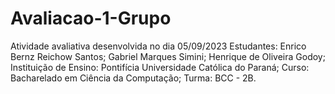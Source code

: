 # Avaliacao-1-Grupo
Atividade avaliativa desenvolvida no dia 05/09/2023
Estudantes:
Enrico Bernz Reichow Santos;
Gabriel Marques Simini;
Henrique de Oliveira Godoy;
Instituição de Ensino: Pontifícia Universidade Católica do Paraná;
Curso: Bacharelado em Ciência da Computação;
Turma: BCC - 2B.
